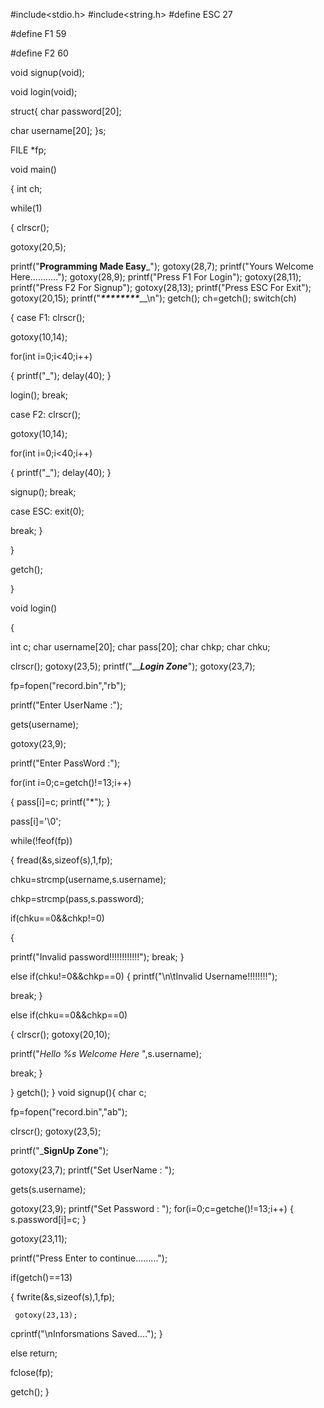 #include<stdio.h>
#include<string.h>
#define ESC 27

#define F1 59

#define F2 60


void signup(void);

void login(void);



struct{
char password[20];

char username[20];
}s;


FILE *fp;


void main()

{
int ch;

while(1)

{
clrscr();

gotoxy(20,5);

printf("____Programming Made Easy_____");
gotoxy(28,7);
printf("Yours Welcome Here...........");
gotoxy(28,9);
printf("Press F1 For Login");
gotoxy(28,11);
printf("Press F2 For Signup");
gotoxy(28,13);
printf("Press ESC For Exit");
gotoxy(20,15);
printf("___********_____\n");
getch();
ch=getch();
switch(ch)

{
case F1:
clrscr();

gotoxy(10,14);

for(int i=0;i<40;i++)

{
 printf("_");
 delay(40);
}

login();
break;

case F2:
clrscr();

gotoxy(10,14);

for(int i=0;i<40;i++)

{
 printf("_");
 delay(40);
}

signup();
break;

case ESC:
exit(0);

break;
}

}

getch();



}
  
void login()

  {

   int c;
   char username[20];
   char pass[20];
   char chkp;
   char chku;

   clrscr();
   gotoxy(23,5);
   printf("_____Login Zone___");
  gotoxy(23,7);

  fp=fopen("record.bin","rb");


  printf("Enter UserName         :");

  gets(username);

  gotoxy(23,9);

  printf("Enter PassWord         :");


  for(int i=0;c=getch()!=13;i++)
  
{
  pass[i]=c;
  printf("*");
  }

  pass[i]='\0';

  while(!feof(fp))
 
 {
  fread(&s,sizeof(s),1,fp);

  chku=strcmp(username,s.username);
  
chkp=strcmp(pass,s.password);

  if(chku==0&&chkp!=0)
  
{

  printf("Invalid password!!!!!!!!!!!!");
  break;
  }
  
else if(chku!=0&&chkp==0)
  {
   printf("\n\tInvalid Username!!!!!!!!");
  
break;
  }

  else if(chku==0&&chkp==0)

  {
  clrscr();
  gotoxy(20,10);

  printf("_Hello %s Welcome Here_ ",s.username);
  
break;
  }

  }
    getch();
  }
void signup(){
   char c;
 
  fp=fopen("record.bin","ab");

   clrscr();
  gotoxy(23,5);
 
 printf("_____SignUp Zone____");
  
gotoxy(23,7);
  printf("Set UserName           :  ");
 
 gets(s.username);

  gotoxy(23,9);
  printf("Set Password      :  ");
  for(i=0;c=getche()!=13;i++)
  {
  s.password[i]=c;
  }

  gotoxy(23,11);

  printf("Press Enter to continue.........");
  
 if(getch()==13)
   
{
   fwrite(&s,sizeof(s),1,fp);

     gotoxy(23,13);
   cprintf("\nInforsmations Saved....");
   }
 
  else
   return;

 fclose(fp);

  
getch();
  }



